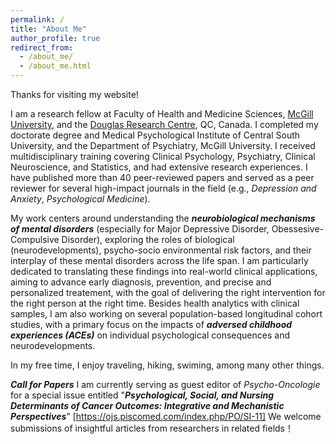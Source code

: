 ```yaml
---
permalink: /
title: "About Me"
author_profile: true
redirect_from: 
  - /about_me/
  - /about_me.html
---
```


Thanks for visiting my website!

I am a research fellow at Faculty of Health and Medicine Sciences, [McGill University](https://www.mcgill.ca/), and the [Douglas Research Centre](https://douglas.research.mcgill.ca/), QC, Canada. I completed my doctorate degree and Medical Psychological Institute of Central South University, and the Department of Psychiatry, McGill University. I received multidisciplinary training covering Clinical Psychology, Psychiatry, Clinical Neuroscience, and Statistics, and had extensive research experiences. I have published more than 40 peer-reviewed papers and served as a peer reviewer for several high-impact journals in the field (e.g., *Depression and Anxiety*, *Psychological Medicine*). 

My work centers around understanding the ***neurobiological mechanisms of mental disorders*** (especially for Major Depressive Disorder, Obessesive-Compulsive Disorder), exploring the roles of biological (neurodevelopments), psycho-socio environmental risk factors, and their interplay of these mental disorders across the life span. I am particularly dedicated to translating these findings into real-world clinical applications, aiming to advance early diagnosis, prevention, and precise and personalized treatement, with the goal of delivering the right intervention for the right person at the right time. Besides health analytics with clinical samples, I am also working on several population-based longitudinal cohort studies, with a primary focus on the impacts of ***adversed childhood experiences (ACEs)*** on individual psychological consequences and neurodevelopments.

In my free time, I enjoy traveling, hiking, swiming, among many other things.

***Call for Papers***
I am currently serving as guest editor of *Psycho-Oncologie* for a special issue entitled "***Psychological, Social, and Nursing Determinants of Cancer Outcomes: Integrative and Mechanistic Perspectives***" [https://ojs.piscomed.com/index.php/PO/SI-11] We welcome submissions of insightful articles from researchers in related fields！
